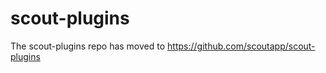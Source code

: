 scout-plugins
=============

The scout-plugins repo has moved to https://github.com/scoutapp/scout-plugins